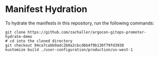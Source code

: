 # Manifest Hydration

To hydrate the manifests in this repository, run the following commands:

```shell
git clone https://github.com/zachaller/argocon-gitops-promoter-hydrate-demo
# cd into the cloned directory
git checkout 94ca7cabb9adc2b0a2cbcd6b4f9b130f79fd3930
kustomize build ./user-configuration/production/us-west-1
```
